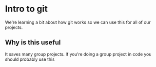 # Intro to git

We're learning a bit about how git works so we can use this for all of our projects.

## Why is this useful

It saves many group projects.  If you're doing a group project in code you should probably use this
